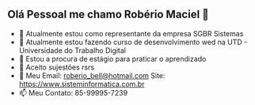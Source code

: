 ## Olá Pessoal me chamo Robério Maciel 👋

- 🔭 Atualmente estou como representante da empresa SGBR Sistemas
- 🌱 Atualmente estou fazendo curso de desenvolvimento wed na UTD  - Universidade do Trabalho Digital
- 👯 Estou a procura de estágio para praticar o aprendizado
- 🤔 Aceito sujestões rsrs
- 💬 Meu Email: roberio_bell@hotmail.com Site: https://www.sisteminformatica.com.br
- 📫 Meu Contato: 85-99995-7239


